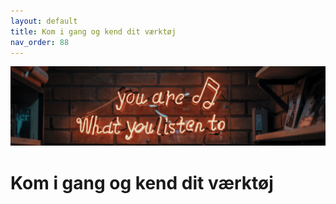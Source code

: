 ```yaml
---
layout: default
title: Kom i gang og kend dit værktøj
nav_order: 88
---
```

![](../image/podcast.jpg)
# Kom i gang og kend dit værktøj
